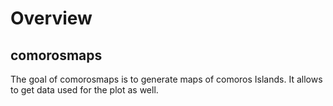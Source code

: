 # Overview

## comorosmaps 
The goal of comorosmaps is to generate maps of comoros Islands. It allows to get data used for the plot as well.
